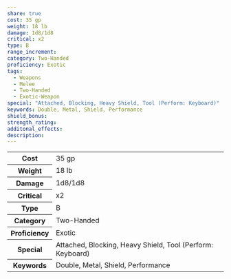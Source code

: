 ```yaml
---
share: true
cost: 35 gp
weight: 18 lb
damage: 1d8/1d8
critical: x2
type: B
range_increment: 
category: Two-Handed
proficiency: Exotic
tags:
  - Weapons
  - Melee
  - Two-Handed
  - Exotic-Weapon
special: "Attached, Blocking, Heavy Shield, Tool (Perform: Keyboard)"
keywords: Double, Metal, Shield, Performance
shield_bonus: 
strength_rating: 
additonal_effects: 
description: 
---
```


<p><span style="overflow-x: auto;"><table><tbody><tr><th>Cost</th><td>35 gp</td></tr><tr><th>Weight</th><td>18 lb</td></tr><tr><th>Damage</th><td>1d8/1d8</td></tr><tr><th>Critical</th><td>x2</td></tr><tr><th>Type</th><td>B</td></tr><tr><th>Category</th><td>Two-Handed</td></tr><tr><th>Proficiency</th><td>Exotic</td></tr><tr><th>Special</th><td>Attached, Blocking, Heavy Shield, Tool (Perform: Keyboard)</td></tr><tr><th>Keywords</th><td>Double, Metal, Shield, Performance</td></tr></tbody></table></span></p>